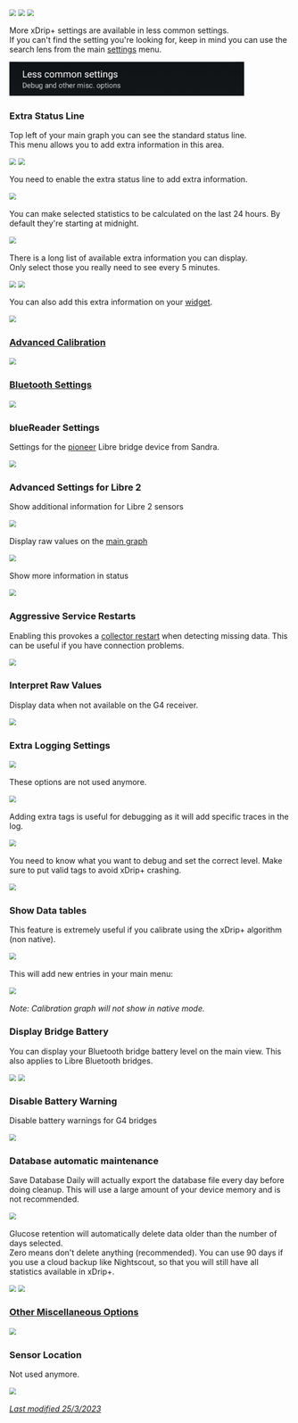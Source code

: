 <img src="../../images/hamburger_menu.png" style="zoom:75%;" />  
<img src="../../images/M-S.png" style="zoom:75%;" />  
<img src="../../images/M-S-LCS.png" style="zoom:75%;" />

More xDrip+ settings are available in less common settings.  
If you can't find the setting you're looking for, keep in mind you can use the search lens from the main [settings](../settings) menu.

<img src="../images/M-S-LCS.png" style="zoom:75%;" />

### Extra Status Line

Top left of your main graph you can see the standard status line.  
This menu allows you to add extra information in this area.

<img src="../images/M-S-LCS2.png" style="zoom:75%;" />

<img src="../images/M-S-LCS2a.png" style="zoom:75%;" />

You need to enable the extra status line to add extra information.

<img src="../images/M-S-LCS2b.png" style="zoom:75%;" />

You can make selected statistics to be calculated on the last 24 hours. By default they're starting at midnight.

<img src="../images/M-S-LCS2c.png" style="zoom:75%;" />

There is a long list of available extra information you can display.  
Only select those you really need to see every 5 minutes.

<img src="../images/M-S-LCS2d.png" style="zoom:75%;" />

<img src="../images/M-S-LCS2f.png" style="zoom:75%;" />

You can also add this extra information on your [widget](/use/mainUI#widget).

<img src="../images/M-S-LCS2e.png" style="zoom:75%;" />

### [Advanced Calibration](/calibrate/advancedcal)

<img src="../images/M-S-LCS3.png" style="zoom:75%;" />

### [Bluetooth Settings](../bluetooth)

<img src="../images/M-S-LCS4.png" style="zoom:75%;" />

### blueReader Settings

Settings for the [pioneer](https://www.startnext.com/en/bluereader/wall) Libre bridge device from Sandra.

<img src="../images/M-S-LCS5.png" style="zoom:75%;" />

### Advanced Settings for Libre 2

Show additional information for Libre 2 sensors

<img src="../images/M-S-LCS6.png" style="zoom:75%;" />

Display raw values on the [main graph](/use/display#graph-settings)

<img src="../images/M-S-LCS6a.png" style="zoom:75%;" />

Show more information in status

<img src="../images/M-S-LCS6b.png" style="zoom:75%;" />

### Aggressive Service Restarts

Enabling this provokes a [collector restart](/troubleshoot/systemstatus#restart-collector-forget-device) when detecting missing data. This can be useful if you have connection problems.

<img src="../images/M-S-LCS7.png" style="zoom:75%;" />

### Interpret Raw Values

Display data when not available on the G4 receiver.

<img src="../images/M-S-LCS8.png" style="zoom:75%;" />

### Extra Logging Settings

<img src="../images/M-S-LCS9.png" style="zoom:75%;" />

These options are not used anymore.

<img src="../images/M-S-LCS9a.png" style="zoom:75%;" />

Adding extra tags is useful for debugging as it will add specific traces in the log.

<img src="../images/M-S-LCS9b.png" style="zoom:75%;" />

You need to know what you want to debug and set the correct level. Make sure to put valid tags to avoid xDrip+ crashing.

<img src="../images/M-S-LCS9c.png" style="zoom:75%;" />

### Show Data tables

This feature is extremely useful if you calibrate using the xDrip+ algorithm (non native).

<img src="../images/M-S-LCS10.png" style="zoom:75%;" />

This will add new entries in your main menu:

<img src="../images/M-S-LCS10a.png" style="zoom:75%;" />

*Note: Calibration graph will not show in native mode.*

### Display Bridge Battery

You can display your Bluetooth bridge battery level on the main view. This also applies to Libre Bluetooth bridges.

<img src="../images/M-S-LCS11.png" style="zoom:75%;" />

<img src="../images/M-S-LCS11a.png" style="zoom:75%;" />

### Disable Battery Warning

Disable battery warnings for G4 bridges

<img src="../images/M-S-LCS12.png" style="zoom:75%;" />

### Database automatic maintenance

Save Database Daily will actually export the database file every day before doing cleanup. This will use a large amount of your device memory and is not recommended.

<img src="../images/M-S-LCS13.png" style="zoom:75%;" />

Glucose retention will automatically delete data older than the number of days selected.  
Zero means don't delete anything (recommended). You can use 90 days if you use a cloud backup like Nightscout, so that you will still have all statistics available in xDrip+.

<img src="../images/M-S-LCS14.png" style="zoom:75%;" />

<img src="../images/M-S-LCS14a.png" style="zoom:75%;" />

### [Other Miscellaneous Options](/use/misc)

<img src="../images/M-S-LCS15.png" style="zoom:75%;" />

### Sensor Location

Not used anymore.

<img src="../images/M-S-LCS16.png" style="zoom:75%;" />

</br>

[*Last modified 25/3/2023*](https://github.com/NightscoutFoundation/xDrip/releases/tag/2023.03.23)

